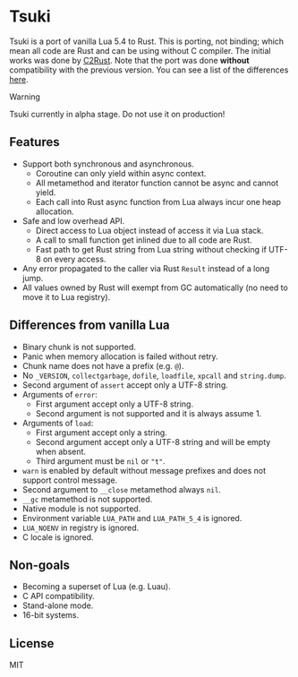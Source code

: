 # Tsuki

Tsuki is a port of vanilla Lua 5.4 to Rust. This is porting, not binding; which mean all code are Rust and can be using without C compiler. The initial works was done by [C2Rust](https://github.com/immunant/c2rust). Note that the port was done **without** compatibility with the previous version. You can see a list of the differences [here](https://www.lua.org/manual/5.4/manual.html#8).

> [!WARNING]
> Tsuki currently in alpha stage. Do not use it on production!

## Features

- Support both synchronous and asynchronous.
  - Coroutine can only yield within async context.
  - All metamethod and iterator function cannot be async and cannot yield.
  - Each call into Rust async function from Lua always incur one heap allocation.
- Safe and low overhead API.
  - Direct access to Lua object instead of access it via Lua stack.
  - A call to small function get inlined due to all code are Rust.
  - Fast path to get Rust string from Lua string without checking if UTF-8 on every access.
- Any error propagated to the caller via Rust `Result` instead of a long jump.
- All values owned by Rust will exempt from GC automatically (no need to move it to Lua registry).

## Differences from vanilla Lua

- Binary chunk is not supported.
- Panic when memory allocation is failed without retry.
- Chunk name does not have a prefix (e.g. `@`).
- No `_VERSION`, `collectgarbage`, `dofile`, `loadfile`, `xpcall` and `string.dump`.
- Second argument of `assert` accept only a UTF-8 string.
- Arguments of `error`:
  - First argument accept only a UTF-8 string.
  - Second argument is not supported and it is always assume 1.
- Arguments of `load`:
  - First argument accept only a string.
  - Second argument accept only a UTF-8 string and will be empty when absent.
  - Third argument must be `nil` or `"t"`.
- `warn` is enabled by default without message prefixes and does not support control message.
- Second argument to `__close` metamethod always `nil`.
- `__gc` metamethod is not supported.
- Native module is not supported.
- Environment variable `LUA_PATH` and `LUA_PATH_5_4` is ignored.
- `LUA_NOENV` in registry is ignored.
- C locale is ignored.

## Non-goals

- Becoming a superset of Lua (e.g. Luau).
- C API compatibility.
- Stand-alone mode.
- 16-bit systems.

## License

MIT
